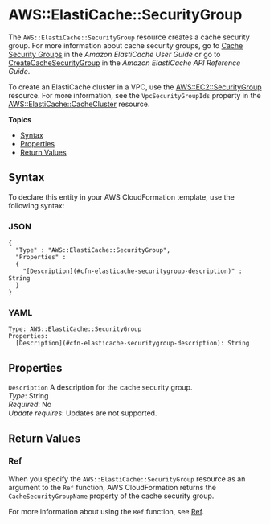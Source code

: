 # AWS::ElastiCache::SecurityGroup<a name="aws-properties-elasticache-security-group"></a>

The `AWS::ElastiCache::SecurityGroup` resource creates a cache security group\. For more information about cache security groups, go to [Cache Security Groups](http://docs.aws.amazon.com/AmazonElastiCache/latest/UserGuide/CacheSecurityGroup.html) in the *Amazon ElastiCache User Guide* or go to [CreateCacheSecurityGroup](http://docs.aws.amazon.com/AmazonElastiCache/latest/APIReference/API_CreateCacheSecurityGroup.html) in the *Amazon ElastiCache API Reference Guide*\.

To create an ElastiCache cluster in a VPC, use the [AWS::EC2::SecurityGroup](aws-properties-ec2-security-group.md) resource\. For more information, see the `VpcSecurityGroupIds` property in the [AWS::ElastiCache::CacheCluster](aws-properties-elasticache-cache-cluster.md) resource\.

**Topics**
+ [Syntax](#aws-resource-elasticache-securitygroup-syntax)
+ [Properties](#w2922ab1c21c10d110c28c11)
+ [Return Values](#w2922ab1c21c10d110c28c13)

## Syntax<a name="aws-resource-elasticache-securitygroup-syntax"></a>

To declare this entity in your AWS CloudFormation template, use the following syntax:

### JSON<a name="aws-resource-elasticache-securitygroup-syntax.json"></a>

```
{
  "Type" : "AWS::ElastiCache::SecurityGroup",
  "Properties" :
  {
    "[Description](#cfn-elasticache-securitygroup-description)" : String
  }
}
```

### YAML<a name="aws-resource-elasticache-securitygroup-syntax.yaml"></a>

```
Type: AWS::ElastiCache::SecurityGroup
Properties:
  [Description](#cfn-elasticache-securitygroup-description): String
```

## Properties<a name="w2922ab1c21c10d110c28c11"></a>

`Description`  <a name="cfn-elasticache-securitygroup-description"></a>
A description for the cache security group\.  
*Type*: String  
*Required*: No  
*Update requires*: Updates are not supported\.

## Return Values<a name="w2922ab1c21c10d110c28c13"></a>

### Ref<a name="w2922ab1c21c10d110c28c13b2"></a>

When you specify the `AWS::ElastiCache::SecurityGroup` resource as an argument to the `Ref` function, AWS CloudFormation returns the `CacheSecurityGroupName` property of the cache security group\.

For more information about using the `Ref` function, see [Ref](intrinsic-function-reference-ref.md)\.
